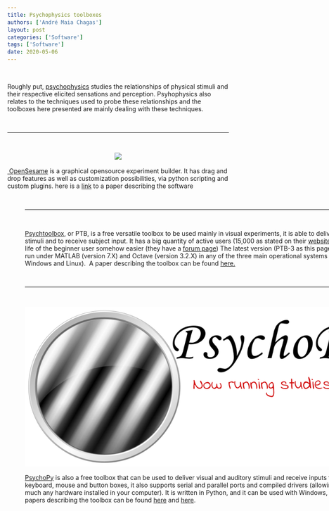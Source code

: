 ```yaml
---
title: Psychophysics toolboxes
authors: ['André Maia Chagas']
layout: post
categories: ['Software']
tags: ['Software']
date: 2020-05-06
---
```


<br>

Roughly put, [psychophysics](http://en.wikipedia.org/wiki/Psychophysics) studies the relationships of physical stimuli and their respective elicited sensations and perception. Psyhophysics also relates to the techniques used to probe these relationships and the toolboxes here presented are mainly dealing with these techniques.

<br>

---

<br>
<div align="center">

![](https://raw.githubusercontent.com/smathot/osdoc/3.2/themes/cogsci/static/img/banner.png)

</div>

[ OpenSesame](https://osdoc.cogsci.nl/) is a graphical opensource experiment builder. It has drag and drop features as well as customization possibilities, via python scripting and custom plugins. here is a [link](http://link.springer.com/article/10.3758%2Fs13428-011-0168-7) to a paper describing the software<figure style="width: 853px" class="wp-caption alignnone">

<br>

---

<br>

[Psychtoolbox](http://psychtoolbox.org/), or PTB, is a free versatile toolbox to be used mainly in visual experiments, it is able to deliver visual and auditory stimuli and to receive subject input. It has a big quantity of active users (15,000 as stated on their [website](http://psychtoolbox.org/forum/)) what should make the life of the beginner user somehow easier (they have a [forum page](https://psychtoolbox.discourse.group/)) The latest version (PTB-3 as this page was written) is able to run under MATLAB (version 7.X) and Octave (version 3.2.X) in any of the three main operational systems out there (Mac, Windows and Linux).  A paper describing the toolbox can be found [here.](http://color.psych.upenn.edu/brainard/papers/Psychtoolbox.pdf)

<br>

---

<br>

<div align="center">

![](./psychopyLogoOnline.png)

</div>

[PsychoPy](https://www.psychopy.org/) is also a free toolbox that can be used to deliver visual and auditory stimuli and receive inputs from subjects, on top of keyboard, mouse and button boxes, it also supports serial and parallel ports and compiled drivers (allowing interface with pretty much any hardware installed in your computer). It is written in Python, and it can be used with Windows, Mac or Linux. Two papers describing the toolbox can be found [here](https://www.sciencedirect.com/science/article/pii/S0165027006005772) and [here](https://www.frontiersin.org/articles/10.3389/neuro.11.010.2008/full).

